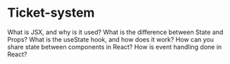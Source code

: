 # Ticket-system
What is JSX, and why is it used?
What is the difference between State and Props?
What is the useState hook, and how does it work?
How can you share state between components in React?
How is event handling done in React?
